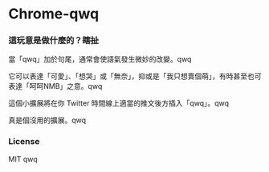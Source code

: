 Chrome-qwq
======

### <ruby>這玩意是做什麼的？<rt><rp>(</rp><del>瞎扯</del><rp>)</rp></rt></ruby>

當「qwq」加於句尾，通常會使語氣發生微妙的改變。qwq

它可以表達「可愛」、「想哭」或「無奈」，抑或是「我只想賣個萌」，有時甚至也可表達「<ruby>呵呵 <rt><rp>(</rp>NMB<rp>)</rp></rt></ruby>」之意。qwq

這個小擴展將在你 Twitter 時間線上適當的推文後方插入「qwq」。qwq

真是個沒用的擴展。qwq

### License

MIT qwq